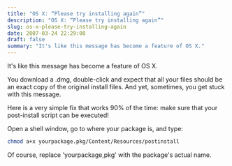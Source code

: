 ```yaml
---
title: "OS X: “Please try installing again”"
description: "OS X: “Please try installing again”"
slug: os-x-please-try-installing-again
date: 2007-03-24 22:29:00
draft: false
summary: "It's like this message has become a feature of OS X."
---
```



It's like this message has become a feature of OS X.

You download a .dmg, double-click and expect that all your files should be an
exact copy of the original install files. And yet, sometimes, you get stuck
with this message.

Here is a very simple fix that works 90% of the time: make sure that your
post-install script can be executed!

Open a shell window, go to where your package is, and type:

```bash
chmod a+x yourpackage.pkg/Content/Resources/postinstall
```

Of course, replace 'yourpackage,pkg' with the package's actual name.

